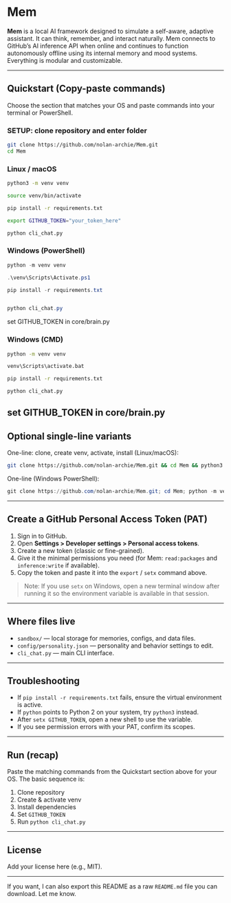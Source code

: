 # Mem

**Mem** is a local AI framework designed to simulate a self-aware, adaptive assistant. It can think, remember, and interact naturally. Mem connects to GitHub’s AI inference API when online and continues to function autonomously offline using its internal memory and mood systems. Everything is modular and customizable.

---

## Quickstart (Copy-paste commands)

Choose the section that matches your OS and paste commands into your terminal or PowerShell.

### SETUP: clone repository and enter folder

```bash
git clone https://github.com/nolan-archie/Mem.git
cd Mem
```

### Linux / macOS

```bash
python3 -m venv venv

source venv/bin/activate

pip install -r requirements.txt

export GITHUB_TOKEN="your_token_here"

python cli_chat.py
```

### Windows (PowerShell)

```powershell
python -m venv venv

.\venv\Scripts\Activate.ps1

pip install -r requirements.txt


python cli_chat.py
```
set GITHUB_TOKEN in core/brain.py
### Windows (CMD)

```cmd
python -m venv venv

venv\Scripts\activate.bat

pip install -r requirements.txt

python cli_chat.py
```
set GITHUB_TOKEN in core/brain.py
---

## Optional single-line variants

One-line: clone, create venv, activate, install (Linux/macOS):

```bash
git clone https://github.com/nolan-archie/Mem.git && cd Mem && python3 -m venv venv && source venv/bin/activate && pip install -r requirements.txt
```

One-line (Windows PowerShell):

```powershell
git clone https://github.com/nolan-archie/Mem.git; cd Mem; python -m venv venv; .\venv\Scripts\Activate.ps1; pip install -r requirements.txt
```

---

## Create a GitHub Personal Access Token (PAT)

1. Sign in to GitHub.
2. Open **Settings > Developer settings > Personal access tokens**.
3. Create a new token (classic or fine-grained).
4. Give it the minimal permissions you need (for Mem: `read:packages` and `inference:write` if available).
5. Copy the token and paste it into the `export` / `setx` command above.

> Note: If you use `setx` on Windows, open a new terminal window after running it so the environment variable is available in that session.

---

## Where files live

* `sandbox/` — local storage for memories, configs, and data files.
* `config/personality.json` — personality and behavior settings to edit.
* `cli_chat.py` — main CLI interface.

---

## Troubleshooting

* If `pip install -r requirements.txt` fails, ensure the virtual environment is active.
* If `python` points to Python 2 on your system, try `python3` instead.
* After `setx GITHUB_TOKEN`, open a new shell to use the variable.
* If you see permission errors with your PAT, confirm its scopes.

---

## Run (recap)

Paste the matching commands from the Quickstart section above for your OS. The basic sequence is:

1. Clone repository
2. Create & activate venv
3. Install dependencies
4. Set `GITHUB_TOKEN`
5. Run `python cli_chat.py`

---

## License

Add your license here (e.g., MIT).

---

If you want, I can also export this README as a raw `README.md` file you can download. Let me know.
